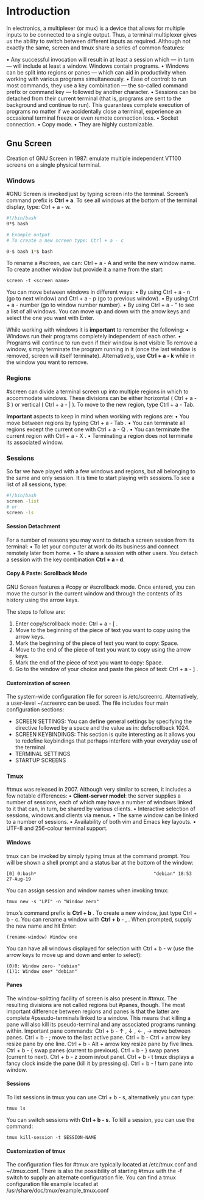 # Introduction

In electronics, a multiplexer (or mux) is a device that allows for multiple inputs to be connected to a single output. Thus, a terminal multiplexer gives us the ability to switch between different inputs as required. Although not exactly the same, screen and tmux share a series of common features:

• Any successful invocation will result in at least a session which — in turn — will include at least a window. Windows contain programs.
• Windows can be split into regions or panes — which can aid in productivity when working with various programs simultaneously.
• Ease of control: to run most commands, they use a key combination — the so-called command
prefix or command key — followed by another character.
• Sessions can be detached from their current terminal (that is, programs are sent to the
background and continue to run). This guarantees complete execution of programs no matter if
we accidentally close a terminal, experience an occasional terminal freeze or even remote
connection loss.
• Socket connection.
• Copy mode.
• They are highly customizable.

## Gnu Screen

Creation of GNU Screen in 1987: emulate multiple independent VT100 screens on a single physical terminal.

### Windows
#GNU Screen is invoked just by typing screen into the terminal. Screen’s command prefix is **Ctrl + a**.
To see all windows at the bottom of the terminal display, type: Ctrl + a - w. 
```bash
#!/bin/bash
0*$ bash

# Example output
# To create a new screen type: Ctrl + a - c

0-$ bash 1*$ bash
```

To rename a #screen, we can: Ctrl + a - A and write the new window name.
To create another window but provide it a name from the start: 
```
screen -t <screen name>
```
You can move between windows in different ways:
• By using Ctrl + a - n (go to next window) and Ctrl + a - p (go to previous window).
• By using Ctrl + a - number (go to window number number).
• By using Ctrl + a - " to see a list of all windows. You can move up and down with the arrow keys and select the one you want with Enter. 

While working with windows it is **important** to remember the following:
• Windows run their programs completely independent of each other.
• Programs will continue to run even if their window is not visible
To remove a window, simply terminate the program running in it (once the last window is
removed, screen will itself terminate). Alternatively, use **Ctrl + a - k** while in the window you want to remove.

### Regions
#screen can divide a terminal screen up into multiple regions in which to accommodate windows.
These divisions can be either horizontal ( Ctrl + a - S ) or vertical ( Ctrl + a - | ).
To move to the new region, type Ctrl + a - Tab. 

**Important** aspects to keep in mind when working with regions are:
• You move between regions by typing Ctrl + a - Tab .
• You can terminate all regions except the current one with Ctrl + a - Q .
• You can terminate the current region with Ctrl + a - X .
• Terminating a region does not terminate its associated window.

### Sessions
So far we have played with a few windows and regions, but all belonging to the same and only session. It is time to start playing with sessions.To see a list of all sessions, type: 
```bash
#!/bin/bash
screen -list 
# or 
screen -ls
```

#### Session Detachment
For a number of reasons you may want to detach a screen session from its terminal:
• To let your computer at work do its business and connect remotely later from home.
• To share a session with other users.
You detach a session with the key combination **Ctrl + a - d**.

#### Copy & Paste: Scrollback Mode
GNU Screen features a #copy or #scrollback mode. Once entered, you can move the cursor in the current window and through the contents of its history using the arrow keys.

The steps to follow are:
1. Enter copy/scrollback mode: Ctrl + a - [ .
2. Move to the beginning of the piece of text you want to copy using the arrow keys.
3. Mark the beginning of the piece of text you want to copy: Space.
4. Move to the end of the piece of text you want to copy using the arrow keys.
5. Mark the end of the piece of text you want to copy: Space.
6. Go to the window of your choice and paste the piece of text: Ctrl + a - ] .
#### Customization of screen
The system-wide configuration file for screen is /etc/screenrc. Alternatively, a user-level
~/.screenrc can be used. The file includes four main configuration sections:
- SCREEN SETTINGS: You can define general settings by specifying the directive followed by a space and the value as in: defscrollback 1024.
- SCREEN KEYBINDINGS: This section is quite interesting as it allows you to redefine keybindings that perhaps interfere with your everyday use of the terminal.
- TERMINAL SETTINGS
- STARTUP SCREENS

### Tmux
#tmux was released in 2007. Although very similar to screen, it includes a few notable differences:
• **Client-server model**: the server supplies a number of sessions, each of which may have a
number of windows linked to it that can, in turn, be shared by various clients.
• Interactive selection of sessions, windows and clients via menus.
• The same window can be linked to a number of sessions.
• Availability of both vim and Emacs key layouts.
• UTF-8 and 256-colour terminal support.

#### Windows
tmux can be invoked by simply typing tmux at the command prompt. You will be shown a shell prompt and a status bar at the bottom of the window:
```
[0] 0:bash*                                           "debian" 18:53 27-Aug-19
```
You can assign session and window names when invoking tmux: 
```
tmux new -s "LPI" -n "Window zero"
```

tmux’s command prefix is **Ctrl + b** . To create a new window, just type Ctrl + b - c.
You can rename a window with **Ctrl + b -** , . When prompted, supply the new name and
hit Enter:
```
(rename-window) Window one
```
You can have all windows displayed for selection with Ctrl + b - w (use the arrow keys to move up and down and enter to select):
```
(0)0: Window zero- "debian"
(1)1: Window one* "debian"
```

#### Panes
The window-splitting facility of screen is also present in #tmux. The resulting divisions are not called regions but #panes, though. The most important difference between regions and panes is that the latter are complete #pseudo-terminals linked to a window. This means that killing a pane will also kill its pseudo-terminal and any associated programs running within.
Important pane commands:
Ctrl + b - ↑ , ↓ , ← , → move between panes.
Ctrl + b - ; move to the last active pane.
Ctrl + b - Ctrl + arrow key resize pane by one line.
Ctrl + b - Alt + arrow key resize pane by five lines.
Ctrl + b - { swap panes (current to previous).
Ctrl + b - } swap panes (current to next).
Ctrl + b - z zoom in/out panel.
Ctrl + b - t tmux displays a fancy clock inside the pane (kill it by pressing q).
Ctrl + b - ! turn pane into window.

#### Sessions
To list sessions in tmux you can use Ctrl + b - s, alternatively you can type: 
```
tmux ls
```

You can switch sessions with **Ctrl + b - s**. To kill a session, you can use the command: 
```
tmux kill-session -t SESSION-NAME
```

#### Customization of tmux
The configuration files for #tmux are typically located at /etc/tmux.conf and ~/.tmux.conf.
There is also the possibility of starting #tmux with the -f switch to supply an alternate configuration file. You can find a tmux configuration file example located at /usr/share/doc/tmux/example_tmux.conf